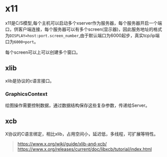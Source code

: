 # x11
x11是C/S模型,每个主机可以启动多个xserver作为服务器，每个服务器开启一个端口，供客户端连接，每个服务器可以有多个screen(显示器)，因此服务地址的格式为`DISPLAY=host:port.screen_number`,由于默认端口为6000起步，真实tcp/ip端口为`6000+port`。

每个screen可以上可以创建多个窗口。
## xlib
xlib是协议的c语言接口。
### GraphicsContext
绘图操作需要控制数据，通过数据结构保存这些复杂参数，传递给Server。
## xcb
X协议的C语言绑定，相比xlib，占用空间小，延迟低，多线程，可扩展等特性。

> https://www.x.org/wiki/guide/xlib-and-xcb/
  https://www.x.org/releases/current/doc/libxcb/tutorial/index.html
